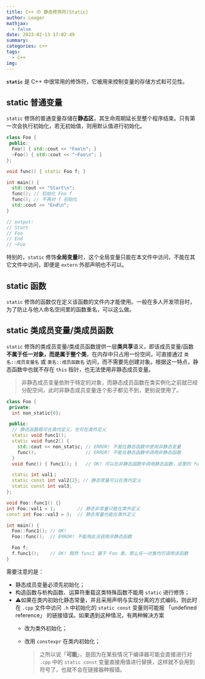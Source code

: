 ```yaml
---
title: C++ の 静态修饰符(Static)
author: Leager
mathjax:
  - false
date: 2023-02-13 17:02:49
summary:
categories: c++
tags:
  - C++
img:
---
```


**`static`** 是 C++ 中很常用的修饰符，它被用来控制变量的存储方式和可见性。

<!--more-->

## static 普通变量

`static` 修饰的普通变量存储在**静态区**，其生命周期延长至整个程序结束。只有第一次会执行初始化，若无初始值，则用默认值进行初始化。

```cpp
class Foo {
 public:
  Foo() { std::cout << "Foo\n"; }
  ~Foo() { std::cout << "~Foo\n"; }
};

void func() { static Foo f; }

int main() {
  std::cout << "Start\n";
  func(); // 初始化 Foo f
  func(); // 不再对 f 初始化
  std::cout << "End\n";
}

// output:
// Start
// Foo
// End
// ~Foo
```

特别的，`static` 修饰**全局变量**时，这个全局变量只能在本文件中访问，不能在其它文件中访问，即便是 `extern` 外部声明也不可以。

## static 函数

`static` 修饰的函数仅在定义该函数的文件内才能使用。一般在多人开发项目时，为了防止与他人命名空间里的函数重名，可以这么做。

## static 类成员变量/类成员函数

`static` 修饰的类成员变量/类成员函数提供一层**类共享**语义，即该成员变量/函数**不属于任一对象，而是属于整个类**，在内存中只占用一份空间，可直接通过 `类名::成员变量名` 或 `类名::成员函数名` 访问，而不需要先创建对象。根据这一特点，静态函数中也就不存在 `this` 指针，也无法使用非静态成员变量。

> 非静态成员变量依附于特定的对象，而静态成员函数在类实例化之前就已经分配空间，此时非静态成员变量连个影子都见不到，更别说使用了。

```cpp
class Foo {
 private:
  int non_static{0};

 public:
  // 静态函数既可在类内定义，也可在类外定义
  static void func1();
  static void func2() {
    std::cout << non_static; // ERROR! 不能在静态函数中使用非静态变量
    func();                  // ERROR! 不能在静态函数中调用非静态函数
  }
  void func() { func1(); }   // OK! 可以在非静态函数中调用静态函数，这里的 func1 并不会隐式使用 this

  static int val1；
  static const int val2{2}; // 静态常量可以在类内定义
  static const int val3;
};

void Foo::func1() {}
int Foo::val1 = 1;        // 静态非常量只能在类外定义
const int Foo::val3 = 3;  // 静态常量也能在类外定义

int main() {
  Foo::func1(); // OK!
  Foo::func();  // ERROR! 不能用此法调用非静态函数

  Foo f;
  f.func1();    // OK! 既然 func1 属于 Foo 类，那么任一对象均可调用该函数
}
```

需要注意的是：

- 静态成员变量必须先初始化；
- 构造函数与析构函数、运算符重载这类特殊函数不能用 `static` 进行修饰；
- ⚠️如果在类内初始化静态常量，并且采用声明与实现分离的方式编码，则此时在 `.cpp` 文件中访问 `.h` 中初始化的 `static const` 变量则可能报 「undefined reference」 的链接错误。如果遇到这种情况，有两种解决方案
  - 改为类外初始化；
  - 改用 `constexpr` 在类内初始化；

    > 之所以说「**可能**」，是因为在某些情况下编译器可能会直接进行对 `.cpp` 中的 `static const` 变量直接用值进行替换，这样就不会用到符号了，也就不会在链接器种报错。
